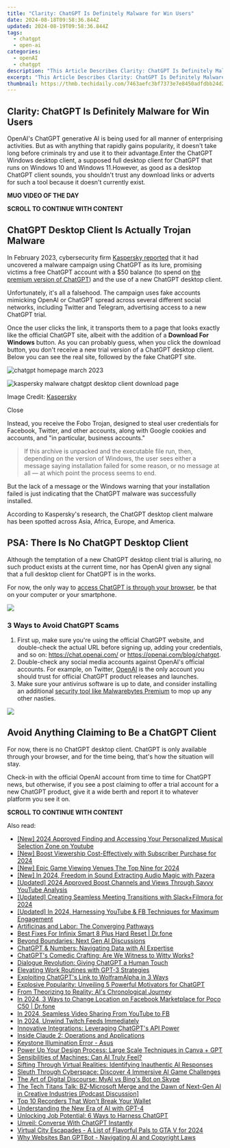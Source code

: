 ```yaml
---
title: "Clarity: ChatGPT Is Definitely Malware for Win Users"
date: 2024-08-18T09:58:36.844Z
updated: 2024-08-19T09:58:36.844Z
tags:
  - chatgpt
  - open-ai
categories:
  - openAI
  - chatgpt
description: "This Article Describes Clarity: ChatGPT Is Definitely Malware for Win Users"
excerpt: "This Article Describes Clarity: ChatGPT Is Definitely Malware for Win Users"
thumbnail: https://thmb.techidaily.com/7463aefc3bf7373e7e8450adfdbb24d271ecbb972a6b7c25ccc1795bc56f580e.jpg
---
```


## Clarity: ChatGPT Is Definitely Malware for Win Users

OpenAI's ChatGPT generative AI is being used for all manner of enterprising activities. But as with anything that rapidly gains popularity, it doesn't take long before criminals try and use it to their advantage.Enter the ChatGPT Windows desktop client, a supposed full desktop client for ChatGPT that runs on Windows 10 and Windows 11.However, as good as a desktop ChatGPT client sounds, you shouldn't trust any download links or adverts for such a tool because it doesn't currently exist.

**MUO VIDEO OF THE DAY**

**SCROLL TO CONTINUE WITH CONTENT**

## ChatGPT Desktop Client Is Actually Trojan Malware

 In February 2023, cybersecurity firm [Kaspersky reported](https://www.anrdoezrs.net/links/7251228/type/dlg/sid/UUmuoUeUpU2022340/https://www.kaspersky.com/blog/chatgpt-stealer-win-client/47274/) that it had uncovered a malware campaign using ChatGPT as its lure, promising victims a free ChatGPT account with a $50 balance (to spend on [the premium version of ChatGPT](https://www.makeuseof.com/why-paid-chatgpt-professional-is-inevitable/)) and the use of a new ChatGPT desktop client.

 Unfortunately, it's all a falsehood. The campaign uses fake accounts mimicking OpenAI or ChatGPT spread across several different social networks, including Twitter and Telegram, advertising access to a new ChatGPT trial.

 Once the user clicks the link, it transports them to a page that looks exactly like the official ChatGPT site, albeit with the addition of a **Download For Windows** button. As you can probably guess, when you click the download button, you don't receive a new trial version of a ChatGPT desktop client. Below you can see the real site, followed by the fake ChatGPT site.

![chatgpt homepage march 2023](https://static1.makeuseofimages.com/wordpress/wp-content/uploads/2023/03/chatgpt-homepage-march-2023.png)

![kaspersky malware chatgpt desktop client download page](https://static1.makeuseofimages.com/wordpress/wp-content/uploads/2023/03/kaspersky-malware-chatgpt-desktop-client-download-page.jpg)

Image Credit: [Kaspersky](https://www.kaspersky.com/blog/chatgpt-stealer-win-client/47274/)

Close

 Instead, you receive the Fobo Trojan, designed to steal user credentials for Facebook, Twitter, and other accounts, along with Google cookies and accounts, and "in particular, business accounts."

> If this archive is unpacked and the executable file run, then, depending on the version of Windows, the user sees either a message saying installation failed for some reason, or no message at all — at which point the process seems to end.

 But the lack of a message or the Windows warning that your installation failed is just indicating that the ChatGPT malware was successfully installed.

 According to Kaspersky's research, the ChatGPT desktop client malware has been spotted across Asia, Africa, Europe, and America.

## PSA: There Is No ChatGPT Desktop Client

 Although the temptation of a new ChatGPT desktop client trial is alluring, no such product exists at the current time, nor has OpenAI given any signal that a full desktop client for ChatGPT is in the works.

 For now, the only way to [access ChatGPT is through your browser](https://www.makeuseof.com/how-to-use-chatgpt-by-openai/), be that on your computer or your smartphone.

<!-- affiliate ads begin -->
<a href="https://store.nero.com/order/checkout.php?PRODS=42570605&QTY=1&AFFILIATE=108875&CART=1"><img src="http://cdnwww.nero.com/nero-com-wAssets/img/banners/2023/usbXcopy/Nero_USB_x_copy_Screen_2.png" border="0"></a>
<!-- affiliate ads end -->
### 3 Ways to Avoid ChatGPT Scams

1. First up, make sure you're using the official ChatGPT website, and double-check the actual URL before signing up, adding your credentials, and so on: <https://chat.openai.com/> or <https://openai.com/blog/chatgpt>.
2. Double-check any social media accounts against OpenAI's official accounts. For example, on Twitter, [OpenAI](https://twitter.com/OpenAI) is the only account you should trust for official ChatGPT product releases and launches.
3. Make sure your antivirus software is up to date, and consider installing an additional [security tool like Malwarebytes Premium](https://www.makeuseof.com/tag/reasons-upgrade-malwarebytes-premium/) to mop up any other nasties.

<!-- affiliate ads begin -->
<a href="https://secure.2checkout.com/order/checkout.php?PRODS=3546200&QTY=1&AFFILIATE=108875&CART=1"><img src="http://www.binteko.com/sites/default/files/banner01_468x60a.gif" border="0"></a>
<!-- affiliate ads end -->
## Avoid Anything Claiming to Be a ChatGPT Client

 For now, there is no ChatGPT desktop client. ChatGPT is only available through your browser, and for the time being, that's how the situation will stay.

 Check-in with the official OpenAI account from time to time for ChatGPT news, but otherwise, if you see a post claiming to offer a trial account for a new ChatGPT product, give it a wide berth and report it to whatever platform you see it on.

**SCROLL TO CONTINUE WITH CONTENT**


<ins class="adsbygoogle"
     style="display:block"
     data-ad-format="autorelaxed"
     data-ad-client="ca-pub-7571918770474297"
     data-ad-slot="1223367746"></ins>



<ins class="adsbygoogle"
     style="display:block"
     data-ad-client="ca-pub-7571918770474297"
     data-ad-slot="8358498916"
     data-ad-format="auto"
     data-full-width-responsive="true"></ins>

<span class="atpl-alsoreadstyle">Also read:</span>
<div><ul>
<li><a href="https://youtube-web.techidaily.com/024-approved-finding-and-accessing-your-personalized-musical-selection-zone-on-youtube/"><u>[New] 2024 Approved  Finding and Accessing Your Personalized Musical Selection Zone on Youtube</u></a></li>
<li><a href="https://facebook-record-videos.techidaily.com/new-boost-viewership-cost-effectively-with-subscriber-purchase-for-2024/"><u>[New] Boost Viewership Cost-Effectively with Subscriber Purchase for 2024</u></a></li>
<li><a href="https://fox-http.techidaily.com/new-epic-game-viewing-venues-the-top-nine-for-2024/"><u>[New] Epic Game Viewing Venues  The Top Nine for 2024</u></a></li>
<li><a href="https://fox-info.techidaily.com/new-in-2024-freedom-in-sound-extracting-audio-magic-with-pazera/"><u>[New] In 2024, Freedom in Sound  Extracting Audio Magic with Pazera</u></a></li>
<li><a href="https://facebook-video-footage.techidaily.com/updated-2024-approved-boost-channels-and-views-through-savvy-youtube-analysis/"><u>[Updated] 2024 Approved  Boost Channels and Views Through Savvy YouTube Analysis</u></a></li>
<li><a href="https://screen-capture.techidaily.com/updated-creating-seamless-meeting-transitions-with-slackplusfilmora-for-2024/"><u>[Updated] Creating Seamless Meeting Transitions with Slack+Filmora for 2024</u></a></li>
<li><a href="https://facebook-video-recording.techidaily.com/updated-in-2024-harnessing-youtube-and-fb-techniques-for-maximum-engagement/"><u>[Updated] In 2024, Harnessing YouTube & FB Techniques for Maximum Engagement</u></a></li>
<li><a href="https://tech-savvy.techidaily.com/artificinas-and-labor-the-converging-pathways/"><u>Artificinas and Labor: The Converging Pathways</u></a></li>
<li><a href="https://techidaily.com/best-fixes-for-infinix-smart-8-plus-hard-reset-drfone-by-drfone-reset-android-reset-android/"><u>Best Fixes For Infinix Smart 8 Plus Hard Reset | Dr.fone</u></a></li>
<li><a href="https://tech-savvy.techidaily.com/beyond-boundaries-next-gen-ai-discussions/"><u>Beyond Boundaries: Next Gen AI Discussions</u></a></li>
<li><a href="https://tech-savvy.techidaily.com/chatgpt-and-numbers-navigating-data-with-ai-expertise/"><u>ChatGPT & Numbers: Navigating Data with AI Expertise</u></a></li>
<li><a href="https://tech-savvy.techidaily.com/chatgpts-comedic-crafting-are-we-witness-to-witty-works/"><u>ChatGPT's Comedic Crafting: Are We Witness to Witty Works?</u></a></li>
<li><a href="https://tech-savvy.techidaily.com/dialogue-revolution-giving-chatgpt-a-human-touch/"><u>Dialogue Revolution: Giving ChatGPT a Human Touch</u></a></li>
<li><a href="https://tech-savvy.techidaily.com/elevating-work-routines-with-gpt-3-strategies/"><u>Elevating Work Routines with GPT-3 Strategies</u></a></li>
<li><a href="https://tech-savvy.techidaily.com/exploiting-chatgpts-link-to-wolframalpha-in-3-ways/"><u>Exploiting ChatGPT's Link to WolframAlpha in 3 Ways</u></a></li>
<li><a href="https://tech-savvy.techidaily.com/explosive-popularity-unveiling-5-powerful-motivators-for-chatgpt/"><u>Explosive Popularity: Unveiling 5 Powerful Motivators for ChatGPT</u></a></li>
<li><a href="https://tech-savvy.techidaily.com/from-theorizing-to-reality-ais-chronological-journey/"><u>From Theorizing to Reality: AI's Chronological Journey</u></a></li>
<li><a href="https://fake-location.techidaily.com/in-2024-3-ways-to-change-location-on-facebook-marketplace-for-poco-c50-drfone-by-drfone-virtual-android/"><u>In 2024, 3 Ways to Change Location on Facebook Marketplace for Poco C50 | Dr.fone</u></a></li>
<li><a href="https://facebook-video-files.techidaily.com/in-2024-seamless-video-sharing-from-youtube-to-fb/"><u>In 2024, Seamless Video Sharing From YouTube to FB</u></a></li>
<li><a href="https://some-tips.techidaily.com/in-2024-unwind-twitch-feeds-immediately/"><u>In 2024, Unwind Twitch Feeds Immediately</u></a></li>
<li><a href="https://tech-savvy.techidaily.com/innovative-integrations-leveraging-chatgpts-api-power/"><u>Innovative Integrations: Leveraging ChatGPT's API Power</u></a></li>
<li><a href="https://tech-savvy.techidaily.com/inside-claude-2-operations-and-applications/"><u>Inside Claude 2: Operations and Applications</u></a></li>
<li><a href="https://driver-error.techidaily.com/keystone-illumination-error-asus/"><u>Keystone Illumination Error - Asus</u></a></li>
<li><a href="https://tech-savvy.techidaily.com/power-up-your-design-process-large-scale-techniques-in-canva-plus-gpt/"><u>Power Up Your Design Process: Large Scale Techniques in Canva + GPT</u></a></li>
<li><a href="https://tech-savvy.techidaily.com/sensibilities-of-machines-can-ai-truly-feel/"><u>Sensibilities of Machines: Can AI Truly Feel?</u></a></li>
<li><a href="https://tech-savvy.techidaily.com/sifting-through-virtual-realities-identifying-inauthentic-ai-responses/"><u>Sifting Through Virtual Realities: Identifying Inauthentic AI Responses</u></a></li>
<li><a href="https://tech-savvy.techidaily.com/sleuth-through-cyberspace-discover-4-immersive-ai-game-challenges/"><u>Sleuth Through Cyberspace: Discover 4 Immersive AI Game Challenges</u></a></li>
<li><a href="https://tech-savvy.techidaily.com/the-art-of-digital-discourse-myai-vs-bings-bot-on-skype/"><u>The Art of Digital Discourse: MyAI vs Bing's Bot on Skype</u></a></li>
<li><a href="https://tech-savvy.techidaily.com/the-tech-titans-talk-bz-microsoft-merge-and-the-dawn-of-next-gen-ai-in-creative-industries-podcast-discussion/"><u>The Tech Titans Talk: BZ-Microsoft Merge and the Dawn of Next-Gen AI in Creative Industries [Podcast Discussion]</u></a></li>
<li><a href="https://video-screen-grab.techidaily.com/top-10-recorders-that-wont-break-your-wallet/"><u>Top 10 Recorders That Won't Break Your Wallet</u></a></li>
<li><a href="https://tech-savvy.techidaily.com/understanding-the-new-era-of-ai-with-gpt-4/"><u>Understanding the New Era of AI with GPT-4</u></a></li>
<li><a href="https://tech-savvy.techidaily.com/unlocking-job-potential-6-ways-to-harness-chatgpt/"><u>Unlocking Job Potential: 6 Ways to Harness ChatGPT</u></a></li>
<li><a href="https://tech-savvy.techidaily.com/unveil-converse-with-chatgpt-instantly/"><u>Unveil: Converse With ChatGPT Instantly</u></a></li>
<li><a href="https://screen-capture.techidaily.com/virtual-city-escapades-a-list-of-flavorful-pals-to-gta-v-for-2024/"><u>Virtual City Escapades - A List of Flavorful Pals to GTA V for 2024</u></a></li>
<li><a href="https://tech-savvy.techidaily.com/why-websites-ban-gptbot-navigating-ai-and-copyright-laws/"><u>Why Websites Ban GPTBot - Navigating AI and Copyright Laws</u></a></li>
</ul></div>

